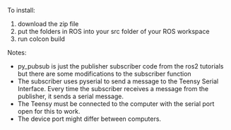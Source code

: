 To install: 
1. download the zip file
2. put the folders in ROS into your src folder of your ROS workspace
3. run colcon build

Notes:
- py_pubsub is just the publisher subscriber code from the ros2 tutorials but there are some modifications to the subscriber function
- The subscriber uses pyserial to send a message to the Teensy Serial Interface. Every time the subscriber receives a message from the publisher, it sends a serial message.
- The Teensy must be connected to the computer with the serial port open for this to work.
- The device port might differ between computers.

